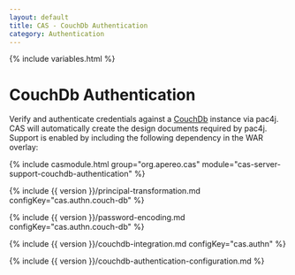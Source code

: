 ```yaml
---
layout: default
title: CAS - CouchDb Authentication
category: Authentication
---
```


{% include variables.html %}

# CouchDb Authentication

Verify and authenticate credentials against a [CouchDb](http://couchdb.apache.org/) instance
via pac4j. CAS will automatically create the design documents required by pac4j.
Support is enabled by including the following dependency in the WAR overlay:

{% include casmodule.html group="org.apereo.cas" module="cas-server-support-couchdb-authentication" %}

{% include {{ version }}/principal-transformation.md configKey="cas.authn.couch-db" %}

{% include {{ version }}/password-encoding.md configKey="cas.authn.couch-db" %}

{% include {{ version }}/couchdb-integration.md configKey="cas.authn" %}

{% include {{ version }}/couchdb-authentication-configuration.md %}
